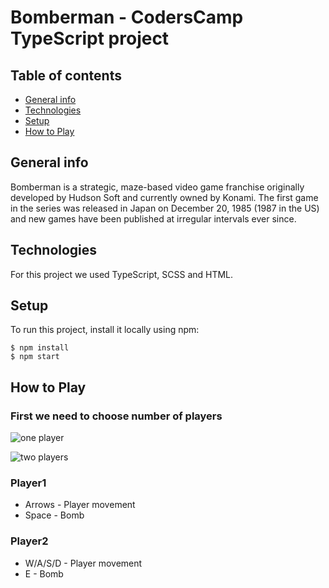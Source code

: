 # Bomberman - CodersCamp TypeScript project

## Table of contents
* [General info](#general-info)
* [Technologies](#technologies)
* [Setup](#setup)
* [How to Play](#how-to-play)

## General info
Bomberman is a strategic, maze-based video game franchise originally developed by Hudson Soft and currently owned by Konami. The first game in the series was released in Japan on December 20, 1985 (1987 in the US) and new games have been published at irregular intervals ever since.

## Technologies
For this project we used TypeScript, SCSS and HTML. 

## Setup
To run this project, install it locally using npm:

```
$ npm install
$ npm start
```

## How to Play
### First we need to choose number of players

![one player](".github/images/player1.png")

![two players](".github/images/player2.png")

### Player1
* Arrows - Player movement
* Space - Bomb

### Player2
* W/A/S/D - Player movement
* E - Bomb





